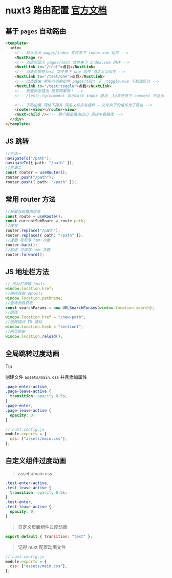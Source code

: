 # nuxt3 路由配置 [官方文档](https://www.nuxtjs.cn/guide/routing)

## 基于 `pages` 自动路由

```html
<template>
  <div>
    <!-- 默认显示 pages/index 文件夹下 index.vue 组件 -->
    <NuxtPage />
    <!-- 点击后显示 pages/test 文件夹下 index.vue 组件 -->
    <NuxtLink to="/test">点我</NuxtLink>
    <!-- 点击后前往test 文件夹下 one 组件 自定义父组件 -->
    <NuxtLink to="/test/one">点我</NuxtLink>
    <!-- 动态路由 常用与切换组件 pages/test 下 _toggle.vue 下划线区分 -->
    <NuxtLink to="/test:toggle">点我</NuxtLink>
    <!-- 嵌套动态路由 见官网案例！ -->
    <!-- /test/:tg/comment 显示test index 激活 _tg文件夹下 comment 不显示 index 依然能套动态文件夹-->

    <!-- 子路由需 同级下拥有 同名文件夹与组件 ，文件夹下的组件为子路由 -->
    <router-view></router-view>
    <nuxt-child /><!-- 俩个都是路由出口 调试中看路径 -->
  </div>
</template>
```

## JS 跳转

```typescript
//方法一
navigateTo("/path");
navigateTo({ path: "/path" });
//方法二
const router = useRouter();
router.push("/path");
router.push({ path: "/path" });
```

## 常用 router 方法

```typescript
//获取当前路由信息
const route = useRoute();
const currentSubRoute = route.path;
//覆写
router.replace("/path");
router.replace({ path: "/path" });
//返回 可填写 num 次数
router.back();
//前进 可填写 num 次数
router.forward();
```

## JS 地址栏方法

```typescript
// 地址栏获取 hosts
window.location.href;
//路径获取 去hosts
window.location.pathname;
//查询参数获取
const searchParams = new URLSearchParams(window.location.search);
//跳转
window.location.href = "/new-path";
//跳转锚点 ID 滚动
window.location.hash = "section1";
//网页刷新
window.location.reload();
```

## 全局跳转过度动画

> [!TIP]
> 创建文件 `assets/main.css` 并且添加属性

```css
.page-enter-active,
.page-leave-active {
  transition: opacity 0.5s;
}
.page-enter,
.page-leave-active {
  opacity: 0;
}
```

```javascript
// nuxt.config.js
module.exports = {
  css: ["assets/main.css"],
};
```

## 自定义组件过度动画

> assets/main.css

```css
.test-enter-active,
.test-leave-active {
  transition: opacity 0.5s;
}
.test-enter,
.test-leave-active {
  opacity: 0;
}
```

> 自定义页面组件过度动画

```javascript
export default { transition: "test" };
```

> 记得 nuxt 配置动画文件

```javascript
// nuxt.config.js
module.exports = {
  css: ["assets/main.css"],
};
```
